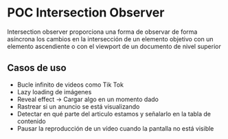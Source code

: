# POC Intersection Observer

Intersection observer proporciona una forma de observar de forma asíncrona los cambios en la intersección de un elemento objetivo con un elemento ascendiente o con el viewport de un documento de nivel superior

## Casos de uso

- Bucle infinito de videos como Tik Tok
- Lazy loading de imágenes
- Reveal effect -> Cargar algo en un momento dado
- Rastrear si un anuncio se está visualizando
- Detectar en qué parte del articulo estamos y señalarlo en la tabla de contenido
- Pausar la reproducción de un vídeo cuando la pantalla no está visible
